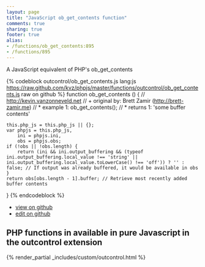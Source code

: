 ```yaml
---
layout: page
title: "JavaScript ob_get_contents function"
comments: true
sharing: true
footer: true
alias:
- /functions/ob_get_contents:895
- /functions/895
---
```

<!-- Generated by Rakefile:build -->
A JavaScript equivalent of PHP's ob_get_contents

{% codeblock outcontrol/ob_get_contents.js lang:js https://raw.github.com/kvz/phpjs/master/functions/outcontrol/ob_get_contents.js raw on github %}
function ob_get_contents () {
    // http://kevin.vanzonneveld.net
    // +   original by: Brett Zamir (http://brett-zamir.me)
    // *     example 1: ob_get_contents();
    // *     returns 1: 'some buffer contents'

    this.php_js = this.php_js || {};
    var phpjs = this.php_js,
        ini = phpjs.ini,
        obs = phpjs.obs;
    if (!obs || !obs.length) {
        return (ini && ini.output_buffering && (typeof ini.output_buffering.local_value !== 'string' || ini.output_buffering.local_value.toLowerCase() !== 'off')) ? '' : false; // If output was already buffered, it would be available in obs
    }
    return obs[obs.length - 1].buffer; // Retrieve most recently added buffer contents
}
{% endcodeblock %}

 - [view on github](https://github.com/kvz/phpjs/blob/master/functions/outcontrol/ob_get_contents.js)
 - [edit on github](https://github.com/kvz/phpjs/edit/master/functions/outcontrol/ob_get_contents.js)

## PHP functions in available in pure Javascript in the outcontrol extension
{% render_partial _includes/custom/outcontrol.html %}
